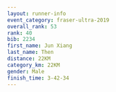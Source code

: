 ```yaml
---
layout: runner-info 
event_category: fraser-ultra-2019 
overall_rank: 53
rank: 40
bib: 2234
first_name: Jun Xiang
last_name: Then
distance: 22KM
category_km: 22KM
gender: Male
finish_time: 3-42-34
---
```

